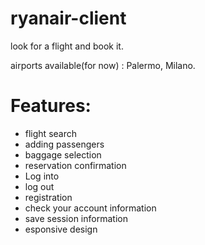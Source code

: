 # ryanair-client
look for a flight and book it.

airports available(for now) : Palermo, Milano.

# Features:
- flight search
- adding passengers
- baggage selection
- reservation confirmation
- Log into
- log out
- registration
- check your account information
- save session information
- esponsive design
